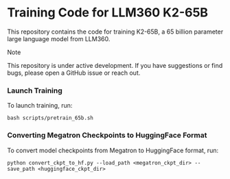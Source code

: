 # Training Code for LLM360 K2-65B

This repository contains the code for training K2-65B, a 65 billion parameter large
language model from LLM360.

> [!NOTE]
> This repository is under active development. If you have suggestions or find bugs, please open a GitHub issue or reach out.

### Launch Training
To launch training, run:
```
bash scripts/pretrain_65b.sh
```

### Converting Megatron Checkpoints to HuggingFace Format
To convert model checkpoints from Megatron to HuggingFace format, run:
```
python convert_ckpt_to_hf.py --load_path <megatron_ckpt_dir> --save_path <huggingface_ckpt_dir>
```

